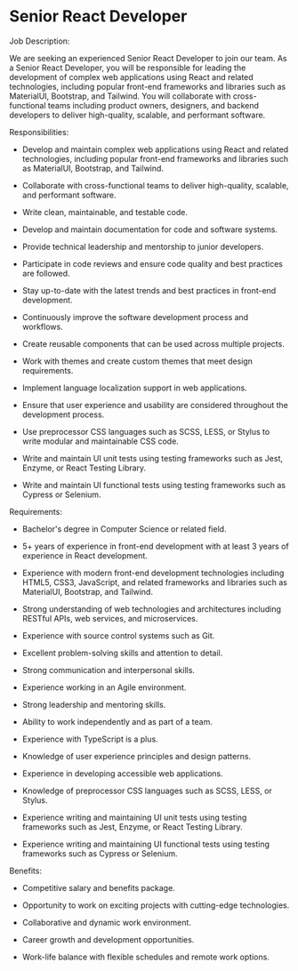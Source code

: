 # Senior React Developer

Job Description:

We are seeking an experienced Senior React Developer to join our team.
As a Senior React Developer, you will be responsible for leading the
development of complex web applications using React and related
technologies, including popular front-end frameworks and libraries such
as MaterialUI, Bootstrap, and Tailwind. You will collaborate with
cross-functional teams including product owners, designers, and backend
developers to deliver high-quality, scalable, and performant software.

Responsibilities:

-   Develop and maintain complex web applications using React and
    related technologies, including popular front-end frameworks and
    libraries such as MaterialUI, Bootstrap, and Tailwind.

-   Collaborate with cross-functional teams to deliver high-quality,
    scalable, and performant software.

-   Write clean, maintainable, and testable code.

-   Develop and maintain documentation for code and software systems.

-   Provide technical leadership and mentorship to junior developers.

-   Participate in code reviews and ensure code quality and best
    practices are followed.

-   Stay up-to-date with the latest trends and best practices in
    front-end development.

-   Continuously improve the software development process and workflows.

-   Create reusable components that can be used across multiple
    projects.

-   Work with themes and create custom themes that meet design
    requirements.

-   Implement language localization support in web applications.

-   Ensure that user experience and usability are considered throughout
    the development process.

-   Use preprocessor CSS languages such as SCSS, LESS, or Stylus to
    write modular and maintainable CSS code.

-   Write and maintain UI unit tests using testing frameworks such as
    Jest, Enzyme, or React Testing Library.

-   Write and maintain UI functional tests using testing frameworks such
    as Cypress or Selenium.

Requirements:

-   Bachelor\'s degree in Computer Science or related field.

-   5+ years of experience in front-end development with at least 3
    years of experience in React development.

-   Experience with modern front-end development technologies including
    HTML5, CSS3, JavaScript, and related frameworks and libraries such
    as MaterialUI, Bootstrap, and Tailwind.

-   Strong understanding of web technologies and architectures including
    RESTful APIs, web services, and microservices.

-   Experience with source control systems such as Git.

-   Excellent problem-solving skills and attention to detail.

-   Strong communication and interpersonal skills.

-   Experience working in an Agile environment.

-   Strong leadership and mentoring skills.

-   Ability to work independently and as part of a team.

-   Experience with TypeScript is a plus.

-   Knowledge of user experience principles and design patterns.

-   Experience in developing accessible web applications.

-   Knowledge of preprocessor CSS languages such as SCSS, LESS, or
    Stylus.

-   Experience writing and maintaining UI unit tests using testing
    frameworks such as Jest, Enzyme, or React Testing Library.

-   Experience writing and maintaining UI functional tests using testing
    frameworks such as Cypress or Selenium.

Benefits:

-   Competitive salary and benefits package.

-   Opportunity to work on exciting projects with cutting-edge
    technologies.

-   Collaborative and dynamic work environment.

-   Career growth and development opportunities.

-   Work-life balance with flexible schedules and remote work options.
